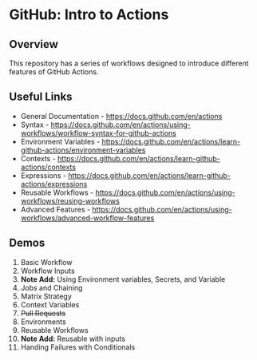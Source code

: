 # GitHub: Intro to Actions

## Overview
This repository has a series of workflows designed to introduce different features of GitHub Actions.

## Useful Links
- General Documentation - https://docs.github.com/en/actions
- Syntax - https://docs.github.com/en/actions/using-workflows/workflow-syntax-for-github-actions
- Environment Variables - https://docs.github.com/en/actions/learn-github-actions/environment-variables
- Contexts - https://docs.github.com/en/actions/learn-github-actions/contexts
- Expressions - https://docs.github.com/en/actions/learn-github-actions/expressions
- Reusable Workflows - https://docs.github.com/en/actions/using-workflows/reusing-workflows
- Advanced Features - https://docs.github.com/en/actions/using-workflows/advanced-workflow-features

## Demos
1. Basic Workflow
1. Workflow Inputs
1. **Note Add:** Using Environment variables, Secrets, and Variable
1. Jobs and Chaining
1. Matrix Strategy
1. Context Variables
1. ~~Pull Requests~~
1. Environments
2. Reusable Workflows
3. **Note Add:** Reusable with inputs
4. Handing Failures with Conditionals

